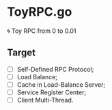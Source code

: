 # ToyRPC.go

:cyclone: Toy RPC from 0 to 0.01

## Target

* [ ] Self-Defined RPC Protocol;
* [ ] Load Balance;
* [ ] Cache in Load-Balance Server;
* [ ] Service Register Center;
* [ ] Client Multi-Thread.
